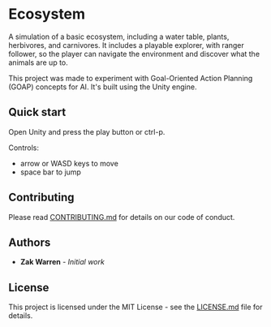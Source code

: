 # Ecosystem

A simulation of a basic ecosystem, including a water table,
plants, herbivores, and carnivores. It includes a playable
explorer, with ranger follower, so the player can navigate
the environment and discover what the animals are up to.

This project was made to experiment with Goal-Oriented
Action Planning (GOAP) concepts for AI. It's built using
the Unity engine.

## Quick start

Open Unity and press the play button or ctrl-p.

Controls:

* arrow or WASD keys to move
* space bar to jump

## Contributing

Please read [CONTRIBUTING.md](CONTRIBUTING.md) for details
on our code of conduct.

## Authors

* **Zak Warren** - *Initial work*

## License

This project is licensed under the MIT License - see the
[LICENSE.md](LICENSE.md) file for details.
